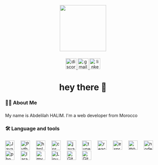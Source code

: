 <div align="center">
  <img height="150" src="https://media.tenor.com/orBLRzCthPsAAAAM/%D9%81%D9%8A%D9%84%D9%88%D9%87-%D9%85%D9%8A%D8%B3%D9%8A.gif"  />
</div>

###

<div align="center">
 <a href="https://www.discordapp.com/users/690150666500571137" target="_blank">
    <img src="https://img.shields.io/static/v1?message=Discord&logo=discord&label=&color=7289DA&logoColor=white&labelColor=&style=for-the-badge" height="35" alt="discord logo"  />
  </a>
  <a href="mailto:abdelilahhalim05@gmail.com" target="_blank">
    <img src="https://img.shields.io/static/v1?message=Gmail&logo=gmail&label=&color=D14836&logoColor=white&labelColor=&style=for-the-badge" height="35" alt="gmail logo"  />
  </a>
  <a href="https://www.linkedin.com/in/abdelilah-halim-74379b255" target="_blank">
    <img src="https://img.shields.io/static/v1?message=LinkedIn&logo=linkedin&label=&color=0077B5&logoColor=white&labelColor=&style=for-the-badge" height="35" alt="linkedin logo"  />
  </a>
</div>

###

<h1 align="center">hey there 👋</h1>

###

<h3 align="left">👩‍💻  About Me</h3>

###

<p align="left">My name is Abdelilah HALIM.  I'm a web developer from Morocco <br> </p>

###

<h3 align="left">🛠 Language and tools</h3>

###

<div align="left">
  <img alt="Java" height="30" src="https://cdn.jsdelivr.net/gh/devicons/devicon/icons/java/java-original.svg"/>
  <img width="12" />
  <img alt="Python" height="30" src="https://cdn.jsdelivr.net/gh/devicons/devicon/icons/python/python-original.svg"/>
  <img width="12" />
  <img src="https://cdn.jsdelivr.net/gh/devicons/devicon/icons/html5/html5-plain.svg" height="30" alt="html logo"  />
  <img width="12" />
  <img src="https://cdn.jsdelivr.net/gh/devicons/devicon/icons/css3/css3-plain.svg" height="30" alt="css logo"  />
  <img width="12" />
  <img src="https://cdn.jsdelivr.net/gh/devicons/devicon/icons/javascript/javascript-original.svg" height="30" alt="javascript logo"  />
  <img width="12" />
  <img src="https://cdn.jsdelivr.net/gh/devicons/devicon/icons/typescript/typescript-original.svg" height="30" alt="typescript logo"  />
  <img width="12" />
  <img src="https://cdn.jsdelivr.net/gh/devicons/devicon/icons/react/react-original.svg" height="30" alt="react logo"  />
  <img width="12" />
  <img src="https://cdn.jsdelivr.net/gh/devicons/devicon/icons/express/express-original.svg" height="30" alt="express logo"  />
  <img width="12" />
  <img src="https://cdn.jsdelivr.net/gh/devicons/devicon/icons/mongodb/mongodb-original.svg" height="30" alt="mongodb logo"  />
  <img width="12" />
  <img src="https://cdn.jsdelivr.net/gh/devicons/devicon/icons/nodejs/nodejs-original.svg" height="30" alt="nodejs logo"  />
  <img width="12" />
  <img src="https://cdn.jsdelivr.net/gh/devicons/devicon/icons/php/php-original.svg" height="30" alt="php logo"  />
  <img width="12" />
  <img src="https://cdn.jsdelivr.net/gh/devicons/devicon/icons/laravel/laravel-original.svg" height="30" alt="laravel logo"  />
  <img width="12" />
  <img src="https://cdn.jsdelivr.net/gh/devicons/devicon/icons/mysql/mysql-original.svg" height="30" alt="mysql logo"  />
  <img width="12" />
  <img src="https://cdn.jsdelivr.net/gh/devicons/devicon/icons/linux/linux-original.svg" height="30" alt="Linux"  />
  <img width="12" />
  <img alt="GitHub"  height="30" src="https://cdn.jsdelivr.net/gh/devicons/devicon/icons/github/github-original.svg" />
  <img width="12" />
  <img alt="Git"  height="30" src="https://cdn.jsdelivr.net/gh/devicons/devicon/icons/git/git-original.svg" />
  <img width="12" />
  
</div>


###
